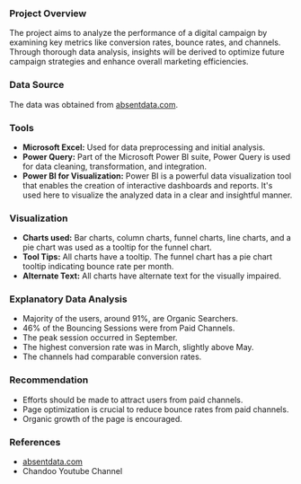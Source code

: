 ### Project Overview
The project aims to analyze the performance of a digital campaign by examining key metrics like conversion rates, bounce rates, and channels. Through thorough data analysis, insights will be derived to optimize future campaign strategies and enhance overall marketing efficiencies.

### Data Source
The data was obtained from [absentdata.com](https://absentdata.com/data-analysis/where-to-find-data/).

### Tools
- **Microsoft Excel:** Used for data preprocessing and initial analysis.
- **Power Query:** Part of the Microsoft Power BI suite, Power Query is used for data cleaning, transformation, and integration.
- **Power BI for Visualization:** Power BI is a powerful data visualization tool that enables the creation of interactive dashboards and reports. It's used here to visualize the analyzed data in a clear and insightful manner.

### Visualization
- **Charts used:** Bar charts, column charts, funnel charts, line charts, and a pie chart was used as a tooltip for the funnel chart.
- **Tool Tips:** All charts have a tooltip. The funnel chart has a pie chart tooltip indicating bounce rate per month.
- **Alternate Text:** All charts have alternate text for the visually impaired.

### Explanatory Data Analysis
- Majority of the users, around 91%, are Organic Searchers.
- 46% of the Bouncing Sessions were from Paid Channels.
- The peak session occurred in September.
- The highest conversion rate was in March, slightly above May.
- The channels had comparable conversion rates.

### Recommendation
- Efforts should be made to attract users from paid channels.
- Page optimization is crucial to reduce bounce rates from paid channels.
- Organic growth of the page is encouraged.

### References
- [absentdata.com](https://absentdata.com)
- Chandoo Youtube Channel
